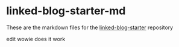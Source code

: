 # linked-blog-starter-md
These are the markdown files for the [linked-blog-starter](https://github.com/matthewwong525/linked-blog-starter) repository

edit
wowie does it work